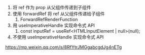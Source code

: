 1. 将 ref 作为 prop 从父组件传递到子组件
2. 使用 forwardRef 将 ref 从父组件传递给子组件
   1. ForwardRefRenderFunction<HTMLInputElement>
3. 用 useImperativeHandle 实现命令式 API
   1. const inputRef = useRef<HTMLInputElement | null>(null);
4. 不使用 useImperativeHandle 实现命令式 API

https://mp.weixin.qq.com/s/8RfYtrJMGgabcgdJg4nETg


